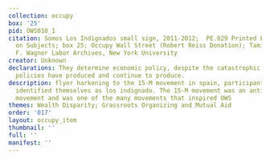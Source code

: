 ```yaml
---
collection: occupy
box: '25'
pid: OWS010_1
citation: Somos Los Indignados small sign, 2011-2012;  PE.029 Printed Ephemera Collection
  on Subjects; box 25; Occupy Wall Street (Robert Reiss Donation); Tamiment Library/Robert
  F. Wagner Labor Archives, New York University
creator: Unknown
declarations: They determine economic policy, despite the catastrophic failures their
  policies have produced and continue to produce.
description: flyer harkening to the 15-M movement in spain, participants of which
  identified themselves as los indignado. The 15-M movement was an anti-austerity
  movement and was one of the many movements that inspired OWS
themes: Wealth Disparity; Grassroots Organizing and Mutual Aid
order: '017'
layout: occupy_item
thumbnail: ''
full: ''
manifest: ''
---
```

